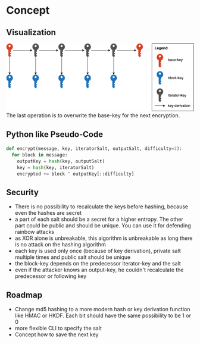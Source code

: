 # Concept

## Visualization

![concept](img/Concept.png)
The last operation is to overwrite the base-key for the next encryption.

## Python like Pseudo-Code

```python
def encrypt(message, key, iteratorSalt, outputSalt, difficulty=2):
  for block in message:
    outputKey = hash(key, outputSalt)
    key = hash(key, iteratorSalt)
    encrypted += block ^ outputKey[::difficulty]
```

## Security

- There is no possibility to recalculate the keys before hashing, because even the hashes are secret
- a part of each salt should be a secret for a higher entropy. The other part could be public and should be unique. You can use it for defending rainbow attacks
- as XOR alone is unbreakable, this algorithm is unbreakable as long there is no attack on the hashing algorithm
- each key is used only once (because of key derivation), private salt multiple times and public salt should be unique
- the block-key depends on the predecessor iterator-key and the salt
- even if the attacker knows an output-key, he couldn't recalculate the predecessor or following key

## Roadmap

- Change md5 hashing to a more modern hash or key derivation function like HMAC or HKDF. Each bit should have the same possibility to be 1 or 0
- more flexible CLI to specify the salt
- Concept how to save the next key
